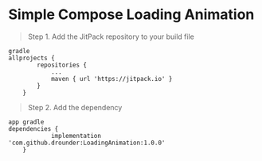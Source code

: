 # Simple Compose Loading Animation
> Step 1. Add the JitPack repository to your build file

```
gradle
allprojects {
		repositories {
			...
			maven { url 'https://jitpack.io' }
		}
	}
```
  
> Step 2. Add the dependency

```
app gradle
dependencies {
	        implementation 'com.github.drounder:LoadingAnimation:1.0.0'
	}
```
